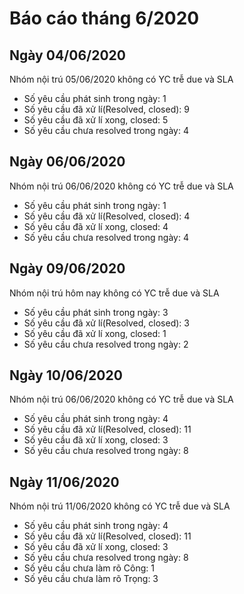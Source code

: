 # Báo cáo tháng 6/2020
## Ngày 04/06/2020
Nhóm nội trú 05/06/2020 không có YC trễ due và SLA
+ Số yêu cầu phát sinh trong ngày: 1
+ Số yêu cầu đã xử lí(Resolved, closed): 9
+ Số yêu cầu đã xử lí xong, closed: 5
+ Số yêu cầu chưa resolved trong ngày: 4
## Ngày 06/06/2020
Nhóm nội trú 06/06/2020 không có YC trễ due và SLA
+ Số yêu cầu phát sinh trong ngày: 1
+ Số yêu cầu đã xử lí(Resolved, closed): 4
+ Số yêu cầu đã xử lí xong, closed: 4
+ Số yêu cầu chưa resolved trong ngày: 4
## Ngày 09/06/2020
Nhóm nội trú hôm nay không có YC trễ due và SLA
+ Số yêu cầu phát sinh trong ngày: 3
 + Số yêu cầu đã xử lí(Resolved, closed): 3
 + Số yêu cầu đã xử lí xong, closed: 1
 + Số yêu cầu chưa resolved trong ngày: 2
## Ngày 10/06/2020
Nhóm nội trú 06/06/2020 không có YC trễ due và SLA
+ Số yêu cầu phát sinh trong ngày: 4
+ Số yêu cầu đã xử lí(Resolved, closed): 11
+ Số yêu cầu đã xử lí xong, closed: 3
+ Số yêu cầu chưa resolved trong ngày: 8
## Ngày 11/06/2020
Nhóm nội trú 11/06/2020 không có YC trễ due và SLA
+ Số yêu cầu phát sinh trong ngày: 4
+ Số yêu cầu đã xử lí(Resolved, closed): 11
+ Số yêu cầu đã xử lí xong, closed: 3
+ Số yêu cầu chưa resolved trong ngày: 8
+ Số yêu cầu chưa làm rõ Công: 1
+ Số yêu cầu chưa làm rõ Trọng: 3